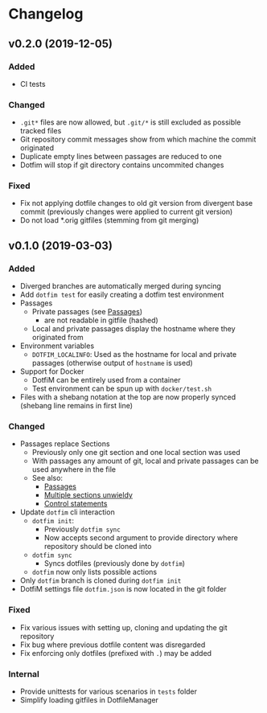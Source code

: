 # Changelog

## v0.2.0 (2019-12-05)
### Added
* CI tests
### Changed
* `.git*` files are now allowed, but `.git/*` is still excluded as possible tracked files
* Git repository commit messages show from which machine the commit originated
* Duplicate empty lines between passages are reduced to one
* Dotfim will stop if git directory contains uncommited changes
### Fixed
* Fix not applying dotfile changes to old git version from divergent base commit
  (previously changes were applied to current git version)
* Do not load *.orig gitfiles (stemming from git merging)

## v0.1.0 (2019-03-03)
### Added
* Diverged branches are automatically merged during syncing
* Add `dotfim test` for easily creating a dotfim test environment
* Passages
    * Private passages (see [Passages](https://github.com/Timoses/dotfim#passages))
        * are not readable in gitfile (hashed)
    * Local and private passages display the hostname where they originated from
* Environment variables
    * `DOTFIM_LOCALINFO`: Used as the hostname for local and private passages (otherwise output of `hostname` is used)
* Support for Docker
    * DotfiM can be entirely used from a container
    * Test environment can be spun up with `docker/test.sh`
* Files with a shebang notation at the top are now properly synced (shebang line remains in first line)
### Changed
* Passages replace Sections
    * Previously only one git section and one local section was used
    * With passages any amount of git, local and private passages can be used anywhere in the file
    * See also:
        * [Passages](https://github.com/Timoses/dotfim#passages)
        * [Multiple sections unwieldy](https://github.com/Timoses/dotfim/issues/4)
        * [Control statements](https://github.com/Timoses/dotfim/issues/7)
* Update `dotfim` cli interaction
    * `dotfim init`:
        * Previously `dotfim sync`
        * Now accepts second argument to provide directory where repository should be cloned into
    * `dotfim sync`
        * Syncs dotfiles (previously done by `dotfim`)
    * `dotfim` now only lists possible actions
* Only `dotfim` branch is cloned during `dotfim init`
* DotfiM settings file `dotfim.json` is now located in the git folder
### Fixed
* Fix various issues with setting up, cloning and updating the git repository
* Fix bug where previous dotfile content was disregarded
* Fix enforcing only dotfiles (prefixed with `.`) may be added
### Internal
* Provide unittests for various scenarios in `tests` folder
* Simplify loading gitfiles in DotfileManager
